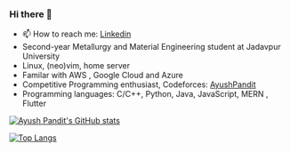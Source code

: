 ### Hi there 👋

<!--
**Ayushpanditmoto/Ayushpanditmoto** is a ✨ _special_ ✨ repository because its `README.md` (this file) appears on your GitHub profile.
Here are some ideas to get you started:
- 🔭 I’m currently working on ...
- 🌱 I’m currently learning ...
- 👯 I’m looking to collaborate on ...
- 🤔 I’m looking for help with ...
- 💬 Ask me about ...
- 📫 How to reach me: ...
- 😄 Pronouns: ...
- ⚡ Fun fact: ...
-->
- 📫 How to reach me: [Linkedin](https://www.linkedin.com/in/ayushpanditmoto/)
- Second-year Metallurgy and Material Engineering student at Jadavpur University
- Linux, (neo)vim, home server
- Familar with AWS , Google Cloud and Azure
- Competitive Programming enthusiast, Codeforces: [AyushPandit](https://codeforces.com/profile/ayushpandit)
- Programming languages: C/C++, Python, Java, JavaScript, MERN , Flutter

[![Ayush Pandit's GitHub stats](https://github-readme-stats.vercel.app/api?username=ayushpanditmoto&show_icons=true&theme=nord)](https://github.com/anuraghazra/github-readme-stats)

[![Top Langs](https://github-readme-stats.vercel.app/api/top-langs/?username=ayushpanditmoto&layout=compact)](https://github.com/anuraghazra/github-readme-stats)
